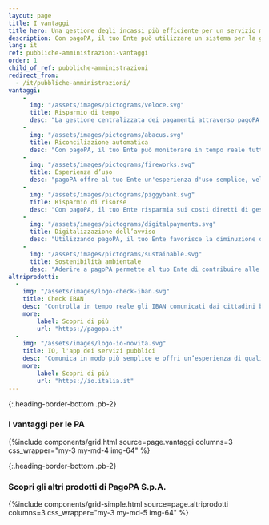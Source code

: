 ```yaml
---
layout: page
title: I vantaggi
title_hero: Una gestione degli incassi più efficiente per un servizio migliore ai cittadini
description: Con pagoPA, il tuo Ente può utilizzare un sistema per la gestione degli incassi centralizzato e immediato nella riconciliazione delle posizioni debitorie, ma soprattutto efficace per ricevere qualsiasi tipo di pagamento.
lang: it
ref: pubbliche-amministrazioni-vantaggi
order: 1
child_of_ref: pubbliche-amministrazioni
redirect_from:
  - /it/pubbliche-amministrazioni/
vantaggi:
    -
      img: "/assets/images/pictograms/veloce.svg"
      title: Risparmio di tempo
      desc: "La gestione centralizzata dei pagamenti attraverso pagoPA rende più efficiente il sistema di incasso del tuo Ente generando risparmi nei tempi di gestione e garantendo l'immediatezza dell'incasso."
    -
      img: "/assets/images/pictograms/abacus.svg"
      title: Riconciliazione automatica
      desc: "Con pagoPA, il tuo Ente può monitorare in tempo reale tutti gli incassi e, grazie alla riconciliazione automatica del pagamento rispetto alla posizione debitoria, ha sempre la certezza che le somme dovute allo Stato da parte dei cittadini siano state pagate ed incassate."
    -
      img: "/assets/images/pictograms/fireworks.svg"
      title: Esperienza d’uso  
      desc: "pagoPA offre al tuo Ente un'esperienza d'uso semplice, veloce ed efficace per interagire con i cittadini con una nuova modalità più trasparente e più immediata."
    -
      img: "/assets/images/pictograms/piggybank.svg"
      title: Risparmio di risorse
      desc: "Con pagoPA, il tuo Ente risparmia sui costi diretti di gestione del sistema di incasso. Inoltre, riduce i costi indiretti derivanti da una non corretta gestione dei pagamenti (pagamento in contanti, spostamenti, recupero del credito, sanzioni, etc.)."
    -
      img: "/assets/images/pictograms/digitalpayments.svg"
      title: Digitalizzazione dell’avviso
      desc: "Utilizzando pagoPA, il tuo Ente favorisce la diminuzione dell’uso del contante a favore dei pagamenti con moneta elettronica e contribuisce alla transizione verso la completa digitalizzazione degli avvisi di pagamento."
    -
      img: "/assets/images/pictograms/sustainable.svg"
      title: Sostenibilità ambientale
      desc: "Aderire a pagoPA permette al tuo Ente di contribuire alle strategie nazionali ed europee in tema di rispetto e salvaguardia dell'ambiente, grazie ai benefici in termini di sostenibilità dei pagamenti elettronici."
altriprodotti:
  -
    img: "/assets/images/logo-check-iban.svg"
    title: Check IBAN
    desc: "Controlla in tempo reale gli IBAN comunicati dai cittadini beneficiari dell’erogazione di un determinato servizio."
    more:
        label: Scopri di più
        url: "https://pagopa.it"
  -
    img: "/assets/images/logo-io-novita.svg"
    title: IO, l'app dei servizi pubblici
    desc: "Comunica in modo più semplice e offri un’esperienza di qualità ai tuoi cittadini."
    more:
        label: Scopri di più
        url: "https://io.italia.it"
---
```


{:.heading-border-bottom .pb-2}
### I vantaggi per le PA

{%include components/grid.html 
          source=page.vantaggi
          columns=3
          css_wrapper="my-3 my-md-4 img-64"
          %}

{:.heading-border-bottom .pb-2}
### Scopri gli altri prodotti di PagoPA S.p.A.

{%include components/grid-simple.html 
          source=page.altriprodotti
          columns=3
          css_wrapper="my-3 my-md-5 img-64"
          %}